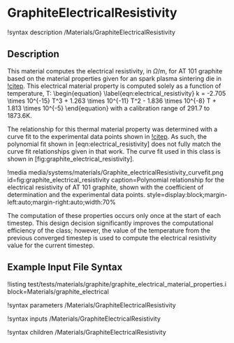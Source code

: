# GraphiteElectricalResistivity

!syntax description /Materials/GraphiteElectricalResistivity

## Description

This material computes the electrical resistivity, in $\Omega$/m, for AT 101
graphite based on the material properties given for an spark plasma sintering
die in [!citep](cincotti2007sps). This electrical material property is computed
solely as a function of temperature, T:
\begin{equation}
  \label{eqn:electrical_resistivity}
  k = -2.705 \times 10^{-15} T^3 + 1.263 \times 10^{-11} T^2 - 1.836 \times 10^{-8} T + 1.813 \times 10^{-5}
\end{equation}
with a calibration range of 291.7 to 1873.6K.

The relationship for this thermal material property was determined with a curve
fit to the experimental data points shown in [!citep](cincotti2007sps). As such,
the polynomial fit shown in [eqn:electrical_resistivity] does not fully  match
the curve fit relationships given in that work. The curve fit used in this class
is shown in [fig:graphite_electrical_resistivity].

!media media/systems/materials/Graphite_electricalResistivity_curvefit.png
    id=fig:graphite_electrical_resistivity
    caption=Polynomial relationship for the electrical resistivity of AT 101 graphite, shown with the coefficient of determination and the experimental data points.
    style=display:block;margin-left:auto;margin-right:auto;width:70%


The computation of these properties occurs only once at the start of each
timestep. This design decision significantly improves the computational
efficiency of the class; however, the value of the temperature from the previous
converged timestep is used to compute the electrical resistivity value for the
current timestep.

## Example Input File Syntax

!listing test/tests/materials/graphite/graphite_electrical_material_properties.i block=Materials/graphite_electrical


!syntax parameters /Materials/GraphiteElectricalResistivity

!syntax inputs /Materials/GraphiteElectricalResistivity

!syntax children /Materials/GraphiteElectricalResistivity
